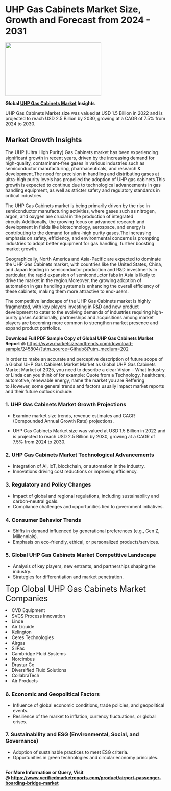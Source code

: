 <H1>UHP Gas Cabinets Market Size, Growth and Forecast from 2024 - 2031</H1><img class="aligncenter size-medium wp-image-584254" src="https://thirdeyenews.in/wp-content/uploads/2024/09/Global-Market-Research-300x168.jpeg" alt="" width="300" height="168" /><p><strong>Global&nbsp;<a href="https://www.marketsizeandtrends.com/download-sample/245804/?utm_source=Github8j?utm_medium=202">UHP Gas Cabinets Market</a> Insights</strong></p><p>UHP Gas Cabinets Market size was valued at USD 1.5 Billion in 2022 and is projected to reach USD 2.5 Billion by 2030, growing at a CAGR of 7.5% from 2024 to 2030.</p><p><h2>Market Growth Insights</h2> <p>The UHP (Ultra High Purity) Gas Cabinets market has been experiencing significant growth in recent years, driven by the increasing demand for high-quality, contaminant-free gases in various industries such as semiconductor manufacturing, pharmaceuticals, and research & development.The need for precision in handling and distributing gases at ultra-high purity levels has propelled the adoption of UHP gas cabinets.This growth is expected to continue due to technological advancements in gas handling equipment, as well as stricter safety and regulatory standards in critical industries.</p> <p>The UHP Gas Cabinets market is being primarily driven by the rise in semiconductor manufacturing activities, where gases such as nitrogen, argon, and oxygen are crucial in the production of integrated circuits.Additionally, the growing focus on advanced research and development in fields like biotechnology, aerospace, and energy is contributing to the demand for ultra-high purity gases.The increasing emphasis on safety, efficiency, and environmental concerns is prompting industries to adopt better equipment for gas handling, further boosting market growth.</p> <p>Geographically, North America and Asia-Pacific are expected to dominate the UHP Gas Cabinets market, with countries like the United States, China, and Japan leading in semiconductor production and R&D investments.In particular, the rapid expansion of semiconductor fabs in Asia is likely to drive the market in the region.Moreover, the growing adoption of automation in gas handling systems is enhancing the overall efficiency of these cabinets, making them more attractive to end-users.</p> <p>The competitive landscape of the UHP Gas Cabinets market is highly fragmented, with key players investing in R&D and new product development to cater to the evolving demands of industries requiring high-purity gases.Additionally, partnerships and acquisitions among market players are becoming more common to strengthen market presence and expand product portfolios.</p> <p><span class=""><strong>Download Full PDF Sample Copy of Global UHP Gas Cabinets Market Report</strong> @ <a href="https://www.marketsizeandtrends.com/download-sample/245804/?utm_source=Github8j?utm_medium=202" target="_blank">https://www.marketsizeandtrends.com/download-sample/245804/?utm_source=Github8j?utm_medium=202</a></span></p><p>In order to make an accurate and perceptive description of future scope of a Global&nbsp;UHP Gas Cabinets Market Market as Global&nbsp;UHP Gas Cabinets Market Market of 2025, you need to describe a clear Vision &ndash; What Industry or Linda can you think of for example: Quote from a Technology, healthcare, automotive, renewable energy, name the market you are Reffering to.However, some general trends and factors usually impact market reports and their future outlook include:</p><h3>1.&nbsp;<strong>UHP Gas Cabinets Market Growth Projections</strong></h3><ul><li>Examine market size trends, revenue estimates and CAGR (Compounded Annual Growth Rate) projections.</li><li><p>UHP Gas Cabinets Market size was valued at USD 1.5 Billion in 2022 and is projected to reach USD 2.5 Billion by 2030, growing at a CAGR of 7.5% from 2024 to 2030.</p></li></ul><h3>2.&nbsp;<strong>UHP Gas Cabinets Market Technological Advancements</strong></h3><ul><li>Integration of AI, IoT, blockchain, or automation in the industry.</li><li>Innovations driving cost reductions or improving efficiency.</li></ul><h3>3.&nbsp;<strong>Regulatory and Policy Changes</strong></h3><ul><li>Impact of global and regional regulations, including sustainability and carbon-neutral goals.</li><li>Compliance challenges and opportunities tied to government initiatives.</li></ul><h3>4.&nbsp;<strong>Consumer Behavior Trends</strong></h3><ul><li>Shifts in demand influenced by generational preferences (e.g., Gen Z, Millennials).</li><li>Emphasis on eco-friendly, ethical, or personalized products/services.</li></ul><h3>5.&nbsp;<strong>Global UHP Gas Cabinets Market Competitive Landscape</strong></h3><ul><li>Analysis of key players, new entrants, and partnerships shaping the industry.</li><li>Strategies for differentiation and market penetration.</li></ul><p data-pm-slice="1 1 []"><span style="color: inherit; font-family: inherit; font-size: 25px;">Top Global UHP Gas Cabinets Market Companies</span></p><div class="" data-test-id=""><p><li>CVD Equipment</li><li> SVCS Process Innovation</li><li> Linde</li><li> Air Liquide</li><li> Kelington</li><li> Ceres Technologies</li><li> Airgas</li><li> SilPac</li><li> Cambridge Fluid Systems</li><li> Norcimbus</li><li> Drastar Co</li><li> Diversified Fluid Solutions</li><li> CollabraTech</li><li> Air Products</li></p></div><h3>6.&nbsp;<strong>Economic and Geopolitical Factors</strong></h3><ul><li>Influence of global economic conditions, trade policies, and geopolitical events.</li><li>Resilience of the market to inflation, currency fluctuations, or global crises.</li></ul><h3>7.&nbsp;<strong>Sustainability and ESG (Environmental, Social, and Governance)</strong></h3><ul><li>Adoption of sustainable practices to meet ESG criteria.</li><li>Opportunities in green technologies and circular economy principles.</li></ul><h2><strong style="font-size: 14px;">For More Information or Query, Visit @&nbsp;</strong><a style="background-color: #ffffff; font-size: 14px;" href="https://www.marketsizeandtrends.com/report/uhp-gas-cabinets-market/" target="_blank">https://www.verifiedmarketreports.com/product/airport-passenger-boarding-bridge-market</a></h2>